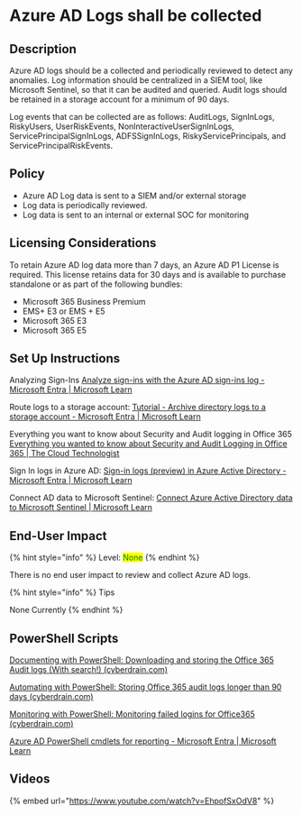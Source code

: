 # Azure AD Logs shall be collected

## Description

Azure AD logs should be a collected and periodically reviewed to detect any anomalies. Log information should be centralized in a SIEM tool, like Microsoft Sentinel, so that it can be audited and queried. Audit logs should be retained in a storage account for a minimum of 90 days.

Log events that can be collected are as follows: AuditLogs, SignInLogs, RiskyUsers, UserRiskEvents, NonInteractiveUserSignInLogs, ServicePrincipalSignInLogs, ADFSSignInLogs, RiskyServicePrincipals, and ServicePrincipalRiskEvents.

## Policy

* Azure AD Log data is sent to a SIEM and/or external storage
* Log data is periodically reviewed.
* Log data is sent to an internal or external SOC for monitoring

## Licensing Considerations

To retain Azure AD log data more than 7 days, an Azure AD P1 License is required. This license retains data for 30 days and is available to purchase standalone or as part of the following bundles:

* Microsoft 365 Business Premium
* EMS+ E3 or EMS + E5
* Microsoft 365 E3
* Microsoft 365 E5

## Set Up Instructions

Analyzing Sign-Ins [Analyze sign-ins with the Azure AD sign-ins log - Microsoft Entra | Microsoft Learn](https://learn.microsoft.com/en-us/azure/active-directory/reports-monitoring/quickstart-analyze-sign-in)

Route logs to a storage account: [Tutorial - Archive directory logs to a storage account - Microsoft Entra | Microsoft Learn](https://learn.microsoft.com/en-us/azure/active-directory/reports-monitoring/quickstart-azure-monitor-route-logs-to-storage-account)

Everything you want to know about Security and Audit logging in Office 365 [Everything you wanted to know about Security and Audit Logging in Office 365 | The Cloud Technologist](https://thecloudtechnologist.com/2021/10/15/everything-you-wanted-to-know-about-security-and-audit-logging-in-office-365/)

Sign In logs in Azure AD: [Sign-in logs (preview) in Azure Active Directory - Microsoft Entra | Microsoft Learn](https://learn.microsoft.com/en-us/azure/active-directory/reports-monitoring/concept-all-sign-ins)

Connect AD data to Microsoft Sentinel: [Connect Azure Active Directory data to Microsoft Sentinel | Microsoft Learn](https://learn.microsoft.com/en-us/azure/sentinel/connect-azure-active-directory)

## End-User Impact

{% hint style="info" %}
Level: <mark style="color:green;">None</mark>
{% endhint %}

There is no end user impact to review and collect Azure AD logs.

{% hint style="info" %}
Tips

None Currently
{% endhint %}

## PowerShell Scripts

[Documenting with PowerShell: Downloading and storing the Office 365 Audit logs (With search!) (cyberdrain.com)](https://www.cyberdrain.com/documenting-with-powershell-downloading-and-storing-the-office-365-audit-logs-with-search/)

[Automating with PowerShell: Storing Office 365 audit logs longer than 90 days (cyberdrain.com)](https://www.cyberdrain.com/automating-with-powershell-storing-office-365-audit-logs-longer-than-90-days/)

[Monitoring with PowerShell: Monitoring failed logins for Office365 (cyberdrain.com)](https://www.cyberdrain.com/monitoring-with-powershell-monitoring-failed-logins-for-office365/)

[Azure AD PowerShell cmdlets for reporting - Microsoft Entra | Microsoft Learn](https://learn.microsoft.com/en-us/azure/active-directory/reports-monitoring/reference-powershell-reporting)

## Videos

{% embed url="https://www.youtube.com/watch?v=EhpofSxOdV8" %}
